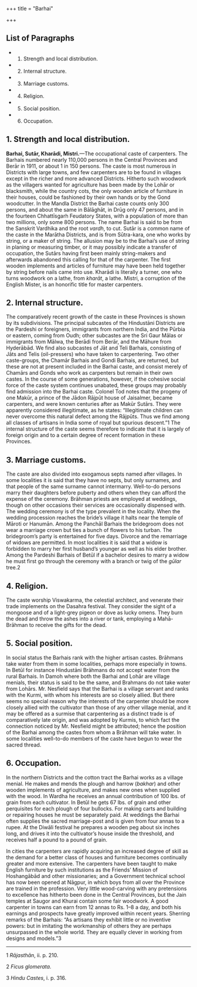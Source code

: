 +++
title = "Barhai"

+++

## List of Paragraphs

+ 1. Strength and local distribution. 
+ 2. Internal structure. 
+ 3. Marriage customs. 
+ 4. Religion. 
+ 5. Social position. 
+ 6. Occupation. 


## 1. Strength and local distribution.

**Barhai, Sutār, Kharādi, Mistri.**—The occupational caste of carpenters. The Barhais numbered nearly 110,000 persons in the Central Provinces and Berār in 1911, or about 1 in 150 persons. The caste is most numerous in Districts with large towns, and few carpenters are to be found in villages except in the richer and more advanced Districts. Hitherto such woodwork as the villagers wanted for agriculture has been made by the Lohār or blacksmith, while the country cots, the only wooden article of furniture in their houses, could be fashioned by their own hands or by the Gond woodcutter. In the Mandla District the Barhai caste counts only 300 persons, and about the same in Bālāghāt, in Drūg only 47 persons, and in the fourteen Chhattīsgarh Feudatory States, with a population of more than two millions, only some 800 persons. The name Barhai is said to be from the Sanskrit Vardhika and the root *vardh*, to cut. Sutār is a common name of the caste in the Marātha Districts, and is from Sūtra-kara, one who works by string, or a maker of string. The allusion may be to the Barhai’s use of string in planing or measuring timber, or it may possibly indicate a transfer of occupation, the Sutārs having first been mainly string-makers and afterwards abandoned this calling for that of the carpenter. The first wooden implements and articles of furniture may have been held together by string before nails came into use. Kharādi is literally a turner, one who turns woodwork on a lathe, from *kharāt*, a lathe. Mistri, a corruption of the English Mister, is an honorific title for master carpenters. 



## 2. Internal structure.

The comparatively recent growth of the caste in these Provinces is shown by its subdivisions. The principal subcastes of the Hindustāni Districts are the Pardeshi or foreigners, immigrants from northern India, and the Pūrbia or eastern, coming from Oudh; other subcastes are the Sri Gaur Mālas or immigrants from Mālwa, the Berādi from Berār, and the Māhure from Hyderābād. We find also subcastes of Jāt and Teli Barhais, consisting of Jāts and Telis \(oil-pressers\) who have taken to carpentering. Two other caste-groups, the Chamār Barhais and Gondi Barhais, are returned, but these are not at present included in the Barhai caste, and consist merely of Chamārs and Gonds who work as carpenters but remain in their own castes. In the course of some generations, however, if the cohesive social force of the caste system continues unabated, these groups may probably find admission into the Barhai caste. Colonel Tod notes that the progeny of one Makūr, a prince of the Jādon Rājpūt house of Jaisalmer, became carpenters, and were known centuries after as Makūr Sutārs. They were apparently considered illegitimate, as he states: “Illegitimate children can never overcome this natural defect among the Rājpūts. Thus we find among all classes of artisans in India some of royal but spurious descent.”1 The internal structure of the caste seems therefore to indicate that it is largely of foreign origin and to a certain degree of recent formation in these Provinces. 



## 3. Marriage customs.

The caste are also divided into exogamous septs named after villages. In some localities it is said that they have no septs, but only surnames, and that people of the same surname cannot intermarry. Well-to-do persons marry their daughters before puberty and others when they can afford the expense of the ceremony. Brāhman priests are employed at weddings, though on other occasions their services are occasionally dispensed with. The wedding ceremony is of the type prevalent in the locality. When the wedding procession reaches the bride’s village it halts near the temple of Māroti or Hanumān. Among the Panchāl Barhais the bridegroom does not wear a marriage crown but ties a bunch of flowers to his turban. The bridegroom’s party is entertained for five days. Divorce and the remarriage of widows are permitted. In most localities it is said that a widow is forbidden to marry her first husband’s younger as well as his elder brother. Among the Pardeshi Barhais of Betūl if a bachelor desires to marry a widow he must first go through the ceremony with a branch or twig of the *gūlar* tree.2 



## 4. Religion.

The caste worship Viswakarma, the celestial architect, and venerate their trade implements on the Dasahra festival. They consider the sight of a mongoose and of a light-grey pigeon or dove as lucky omens. They burn the dead and throw the ashes into a river or tank, employing a Mahā-Brāhman to receive the gifts for the dead. 



## 5. Social position.

In social status the Barhais rank with the higher artisan castes. Brāhmans take water from them in some localities, perhaps more especially in towns. In Betūl for instance Hindustāni Brāhmans do not accept water from the rural Barhais. In Damoh where both the Barhai and Lohār are village menials, their status is said to be the same, and Brahmans do not take water from Lohārs. Mr. Nesfield says that the Barhai is a village servant and ranks with the Kurmi, with whom his interests are so closely allied. But there seems no special reason why the interests of the carpenter should be more closely allied with the cultivator than those of any other village menial, and it may be offered as a surmise that carpentering as a distinct trade is of comparatively late origin, and was adopted by Kurmis, to which fact the connection noticed by Mr. Nesfield might be attributed; hence the position of the Barhai among the castes from whom a Brāhman will take water. In some localities well-to-do members of the caste have begun to wear the sacred thread. 



## 6. Occupation.

In the northern Districts and the cotton tract the Barhai works as a village menial. He makes and mends the plough and harrow \(*bakhar*\) and other wooden implements of agriculture, and makes new ones when supplied with the wood. In Wardha he receives an annual contribution of 100 lbs. of grain from each cultivator. In Betūl he gets 67 lbs. of grain and other perquisites for each plough of four bullocks. For making carts and building or repairing houses he must be separately paid. At weddings the Barhai often supplies the sacred marriage-post and is given from four annas to a rupee. At the Diwāli festival he prepares a wooden peg about six inches long, and drives it into the cultivator’s house inside the threshold, and receives half a pound to a pound of grain. 

In cities the carpenters are rapidly acquiring an increased degree of skill as the demand for a better class of houses and furniture becomes continually greater and more extensive. The carpenters have been taught to make English furniture by such institutions as the Friends’ Mission of Hoshangābād and other missionaries; and a Government technical school has now been opened at Nāgpur, in which boys from all over the Province are trained in the profession. Very little wood-carving with any pretensions to excellence has hitherto been done in the Central Provinces, but the Jain temples at Saugor and Khurai contain some fair woodwork. A good carpenter in towns can earn from 12 annas to Rs. 1–8 a day, and both his earnings and prospects have greatly improved within recent years. Sherring remarks of the Barhais: “As artisans they exhibit little or no inventive powers: but in imitating the workmanship of others they are perhaps unsurpassed in the whole world. They are equally clever in working from designs and models.”3 



* * *

1 *Rājasthān*, ii. p. 210. 

2 *Ficus glomerata.*

3 *Hindu Castes*, i. p. 316. 



